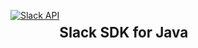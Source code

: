 <!-- Google Tag Manager -->
<script>(function(w,d,s,l,i){w[l]=w[l]||[];w[l].push({'gtm.start':
new Date().getTime(),event:'gtm.js'});var f=d.getElementsByTagName(s)[0],
j=d.createElement(s),dl=l!='dataLayer'?'&l='+l:'';j.async=true;j.src=
'https://www.googletagmanager.com/gtm.js?id='+i+dl;f.parentNode.insertBefore(j,f);
})(window,document,'script','dataLayer','GTM-KFZ5MK7');</script>
<!-- End Google Tag Manager -->
<!-- Google Tag Manager (noscript) -->
<noscript><iframe src="https://www.googletagmanager.com/ns.html?id=GTM-KFZ5MK7" height="0" width="0" style="display:none;visibility:hidden"></iframe></noscript>
<!-- End Google Tag Manager (noscript) -->

<a id="menu_toggle" class="no_transition show_on_mobile">
  <span class="menu_icon"></span>
  <span class="vert_divider"></span>
</a>
<a href="https://api.slack.com/" id="header_logo" class="api hide_on_mobile"
  style="float:left; display: inline-block;">
  <img alt="Slack API" src="https://a.slack-edge.com/3026cb/img/slack_api_logo_vogue.png" />
</a>
<span style="display: inline-block; margin-top: 22px; font-weight: bold; font-size: 1.4rem;">
  Slack SDK for Java
</span>
